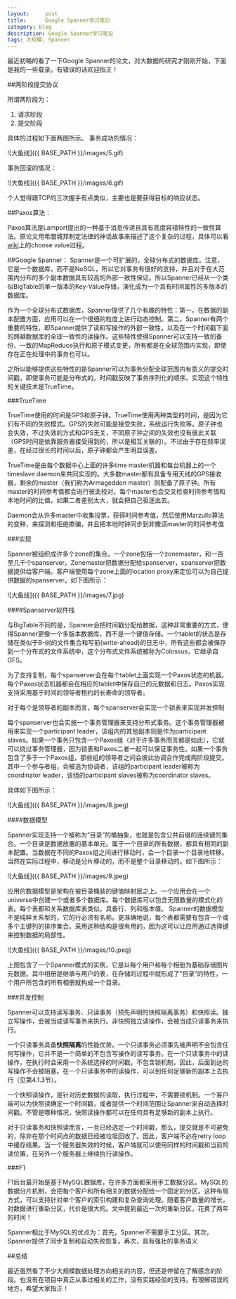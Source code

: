 ```yaml
---
layout:     post
title:      Google Spanner学习笔记
category: blog
description: Google Spanner学习笔记
tags: 大规模, Spanner
---
```


最近初略的看了一下Google Spanner的论文，对大数据的研究才刚刚开始，下面是我的一些载录。有错误的话欢迎指正！

##两阶段提交协议

所谓两阶段为：
1. 请求阶段
2. 提交阶段

具体的过程如下面两图所示。
事务成功的情况：

![大鱼线]({{ BASE_PATH }}/images/5.gif)

事务回滚的情况：

![大鱼线]({{ BASE_PATH }}/images/6.gif)

个人觉得跟TCP的三次握手有点类似，主要也是要获得目标的响应状态。

##Paxos算法：

Paxos算法是Lamport提出的一种基于消息传递且具有高度容错特性的一致性算法。原论文用希腊城邦制定法律的神话故事来描述了这个复杂的过程，具体可以看[wiki](http://zh.wikipedia.org/wiki/Paxos%E7%AE%97%E6%B3%95)上的choose value过程。

##Google Spanner：
Spanner是一个可扩展的，全球分布式的数据库。注意，它是一个数据库，而不是NoSQL，所以它对事务有很好的支持，并且对于在大范围内分布的多个副本数据具有较高的外部一致性保证。所以Spanner已经从一个类似BigTable的单一版本的Key-Value存储，演化成为一个具有时间属性的多版本的数据库。

作为一个全球分布式数据库，Spanner提供了几个有趣的特性：第一，在数据的副本配置方面，应用可以在一个很细的粒度上进行动态控制。第二，Spanner有两个重要的特性，即Spanner提供了读和写操作的外部一致性，以及在一个时间戳下面的跨越数据库的全球一致性的读操作。这些特性使得Spanner可以支持一致的备份、一致的MapReduce执行和原子模式变更，所有都是在全球范围内实现，即使存在正在处理中的事务也可以。

之所以能够提供这些特性的是Spanner可以为事务分配全球范围内有意义的提交时间戳，即使事务可能是分布式的。时间戳反映了事务序列化的顺序。实现这个特性的关键技术是TrueTime。

###TrueTime

TrueTime使用的时间是GPS和原子钟。TrueTime使用两种类型的时间，是因为它们有不同的失败模式。GPS的失败可能是接受失败，系统运行失败等。原子钟也会失效，不过失效的方式和GPS无关，不同原子钟之间的失效也没有彼此关联（GPS时间是依靠服务器接受得到的，所以是相互关联的）。不过由于存在频率误差，在经过很长的时间以后，原子钟都会产生明显误差。

TrueTime是由每个数据中心上面的许多time master机器和每台机器上的一个timeslave daemon来共同实现的。大多数master都有具备专用天线的GPS接收器，剩余的master（我们称为Armageddon master）则配备了原子钟。所有master的时间参考值都会进行彼此校对。每个master也会交叉检查时间参考值和本地时间的比值，如果二者差别太大，就会把自己驱逐出去。

Daemon会从许多master中收集投票，获得时间参考值，然后使用Marzullo算法的变种，来探测和拒绝欺骗，并且把本地时钟同步到非撒谎master的时间参考值

###实现

Spanner被组织成许多个zone的集合。一个zone包括一个zonemaster，和一百至几千个spanserver。Zonemaster把数据分配给spanserver，spanserver把数据提供给客户端。客户端使用每个zone上面的location proxy来定位可以为自己提供数据的spanserver。如下图所示：

![大鱼线]({{ BASE_PATH }}/images/7.jpg)

####Spanserver软件栈

与BigTable不同的是，Spanner会把时间戳分配给数据，这种非常重要的方式，使得Spanner更像一个多版本数据库，而不是一个键值存储。一个tablet的状态是存储在类似于B-树的文件集合和写前(write-ahead)的日志中，所有这些都会被保存到一个分布式的文件系统中，这个分布式文件系统被称为Colossus，它继承自GFS。

为了支持复制，每个spanserver会在每个tablet上面实现一个Paxos状态的机器。每个Paxos状态机器都会在相应的tablet中保存自己的元数据和日志。Paxos实现支持采用基于时间的领导者租约的长寿命的领导者。

对于每个是领导者的副本而言，每个spanserver会实现一个锁表来实现并发控制

每个spanserver也会实施一个事务管理器来支持分布式事务。这个事务管理器被用来实现一个participant leader，该组内的其他副本则是作为participant slaves。如果一个事务只包含一个Paxos组（对于许多事务而言都是如此），它就可以绕过事务管理器，因为锁表和Paxos二者一起可以保证事务性。如果一个事务包含了多于一个Paxos组，那些组的领导者之间会彼此协调合作完成两阶段提交。其中一个参与者组，会被选为协调者，该组的participant leader被称为coordinator leader，该组的participant slaves被称为coordinator slaves。

具体如下图所示：

![大鱼线]({{ BASE_PATH }}/images/8.jpeg)

####数据模型

Spanner实现支持一个被称为“目录”的桶抽象，也就是包含公共前缀的连续键的集合。一个目录是数据放置的基本单元。属于一个目录的所有数据，都具有相同的副本配置。当数据在不同的Paxos组之间进行移动时，会一个目录一个目录地转移。当然在实际过程中，移动是分片移动的，而不是整个目录移动的。如下图所示：

![大鱼线]({{ BASE_PATH }}/images/9.jpeg)

应用的数据模型是架构在被目录桶装的键值映射层之上。一个应用会在一个universe中创建一个或者多个数据库。每个数据库可以包含无限数量的模式化的表。每个表都和关系数据库表类似，具备行、列和版本值。 Spanner的数据模型不是纯粹关系型的，它的行必须有名称。更准确地说，每个表都需要有包含一个或多个主键列的排序集合。采用这种结构是很有用的，因为这可以让应用通过选择键来控制数据的局部性。

![大鱼线]({{ BASE_PATH }}/images/10.jpeg)

上图包含了一个Spanner模式的实例，它是以每个用户和每个相册为基础存储图片元数据。其中相册是继承与用户的表，在存储的过程中就形成了“目录”的特性，一个用户所包含的所有相册就构成一个目录。

###并发控制

Spanner可以支持读写事务、只读事务（预先声明的快照隔离事务）和快照读。独立写操作，会被当成读写事务来执行。非快照独立读操作，会被当成只读事务来执行。

一个只读事务具备**快照隔离**的性能优势。一个只读事务必须事先被声明不会包含任何写操作，它并不是一个简单的不包含写操作的读写事务。在一个只读事务中的读操作，在执行时会采用一个系统选择的时间戳，不包含锁机制，因此，后面到达的写操作不会被阻塞。在一个只读事务中的读操作，可以到任何足够新的副本上去执行（见第4.1.3节）。

一个快照读操作，是针对历史数据的读取，执行过程中，不需要锁机制。一个客户端可以为快照读确定一个时间戳，或者提供一个时间范围让Spanner来自动选择时间戳。不管是哪种情况，快照读操作都可以在任何具有足够新的副本上执行。

对于只读事务和快照读而言，一旦已经选定一个时间戳，那么，提交就是不可避免的，除非在那个时间点的数据已经被垃圾回收了。因此，客户端不必在retry loop中缓存结果。当一个服务器失效的时候，客户端就可以使用同样的时间戳和当前的读位置，在另外一个服务器上继续执行读操作。

###F1

F1后台最开始是基于MySQL数据库，在许多方面都采用手工数据分区。MySQL的数据分片机制，会把每个客户和所有相关的数据分配给一个固定的分区。这种布局方式，可以支持针对单个客户的索引构建和复杂查询处理。随着客户数量的增长，对数据进行重新分区，代价是很大的。文中提到最近一次的重新分区，花费了两年的时间！

Spanner相比于MySQL的优点为：首先，Spanner不需要手工分区。其次，Spanner提供了同步复制和自动失败恢复。再次，具有强壮的事务语义

##总结

最近虽然看了不少大规模数据处理方向相关的内容，但还是停留在了解感念的阶段。也没有在项目中真正从事过相关的工作，没有实践经验的支持。有理解错误的地方，希望大家指正！